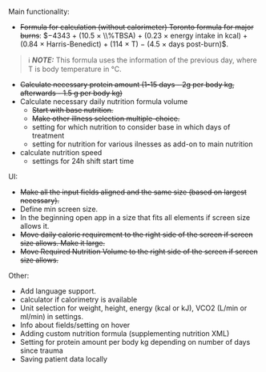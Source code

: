 Main functionality:
- ~~Formula for calculation (without calorimeter) Toronto formula for major burns~~: $−4343 + (10.5 × \\%TBSA) + (0.23 × energy intake in kcal) + (0.84 × Harris-Benedict) + (114 × T) − (4.5 × days post-burn)$. 
> ℹ️ **_NOTE:_** This formula uses the information of the previous day, where T is body temperature in °C.
- ~~Calculate necessary protein amount (1-15 days - 2g per body kg, afterwards - 1.5 g per body kg)~~
- Calculate necessary daily nutrition formula volume
	- ~~Start with base nutrition.~~
	- ~~Make other illness selection multiple-choice.~~
	- setting for which nutrition to consider base in which days of treatment
	- setting for nutrition for various ilnesses as add-on to main nutrition
- calculate nutrition speed
	- settings for 24h shift start time

UI:
- ~~Make all the input fields aligned and the same size (based on largest necessary).~~
- Define min screen size.
- In the beginning open app in a size that fits all elements if screen size allows it.
- ~~Move daily caloric requirement to the right side of the screen if screen size allows. Make it large.~~
- ~~Move Required Nutrition Volume to the right side of the screen if screen size allows.~~

Other:
- Add language support.
- calculator if calorimetry is available
- Unit selection for weight, height, energy (kcal or kJ), VCO2 (L/min or ml/min) in settings.
- Info about fields/setting on hover
- Adding custom nutrition formula (supplementing nutrition XML)
- Setting for protein amount per body kg depending on number of days since trauma
- Saving patient data locally


